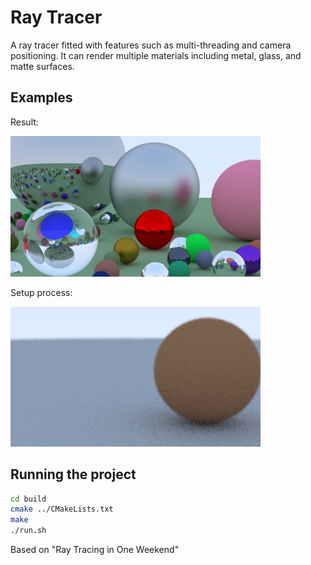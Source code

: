 # Ray Tracer

A ray tracer fitted with features such as multi-threading and camera positioning. It can render multiple materials including metal, glass, and matte surfaces.

## Examples

Result:

<img src="/results/scene1.png" width="400px" />

Setup process:

<img src="/results/setup.gif" width="400px" />


## Running the project

```bash
cd build
cmake ../CMakeLists.txt
make
./run.sh
```

Based on "Ray Tracing in One Weekend"
